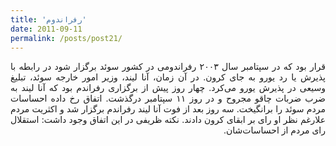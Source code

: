 ```yaml
---
title: 'رفراندوم'
date: 2011-09-11
permalink: /posts/post21/
---
```

<div align="justify" dir="rtl">

قرار بود که در سپتامبر سال ۲۰۰۳ رفراندومی در کشور سوئد برگزار شود در رابطه با پذیرش یا رد یورو به جای کرون. در آن زمان، آنا لیند، وزیر امور خارجه سوئد، تبلیغ وسیعی در پذیرش یورو می‌کرد. چهار روز پیش از برگزاری رفراندم بود که آنا لیند به ضرب ضربات چاقو مجروح و در روز ۱۱ سپتامبر درگذشت. اتفاق رخ داده احساسات مردم سوئد را برانگیخت. سه روز بعد از فوت آنا لیند رفراندم برگزار شد و اکثریت مردم علارغم نظر او رای بر ابقای کرون دادند. نکته ظریفی در این اتفاق وجود داشت: استقلال رای مردم از احساسات‌شان.

</div>
